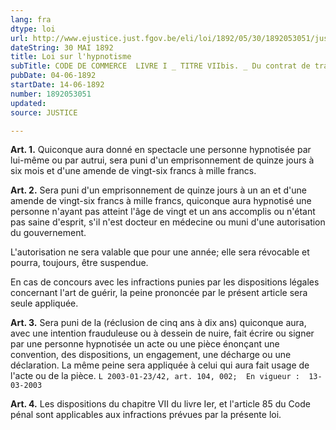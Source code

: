 ```yaml
---
lang: fra
dtype: loi
url: http://www.ejustice.just.fgov.be/eli/loi/1892/05/30/1892053051/justel
dateString: 30 MAI 1892
title: Loi sur l'hypnotisme
subTitle: CODE DE COMMERCE  LIVRE I _ TITRE VIIbis. _ Du contrat de transport.
pubDate: 04-06-1892
startDate: 14-06-1892
number: 1892053051
updated: 
source: JUSTICE

---
```

**Art. 1.** Quiconque aura donné en spectacle une personne hypnotisée par lui-même ou par autrui, sera puni d'un emprisonnement de quinze jours à six mois et d'une amende de vingt-six francs à mille francs.


**Art. 2.** Sera puni d'un emprisonnement de quinze jours à un an et d'une amende de vingt-six francs à mille francs, quiconque aura hypnotisé une personne n'ayant pas atteint l'âge de vingt et un ans accomplis ou n'étant pas saine d'esprit, s'il n'est docteur en médecine ou muni d'une autorisation du gouvernement.

L'autorisation ne sera valable que pour une année; elle sera révocable et pourra, toujours, être suspendue.

En cas de concours avec les infractions punies par les dispositions légales concernant l'art de guérir, la peine prononcée par le présent article sera seule appliquée.


**Art. 3.** Sera puni de la (réclusion de cinq ans à dix ans) quiconque aura, avec une intention frauduleuse ou à dessein de nuire, fait écrire ou signer par une personne hypnotisée un acte ou une pièce énonçant une convention, des dispositions, un engagement, une décharge ou une déclaration. La même peine sera appliquée à celui qui aura fait usage de l'acte ou de la pièce. `L 2003-01-23/42, art. 104, 002;  En vigueur :  13-03-2003`


**Art. 4.** Les dispositions du chapitre VII du livre Ier, et l'article 85 du Code pénal sont applicables aux infractions prévues par la présente loi.


